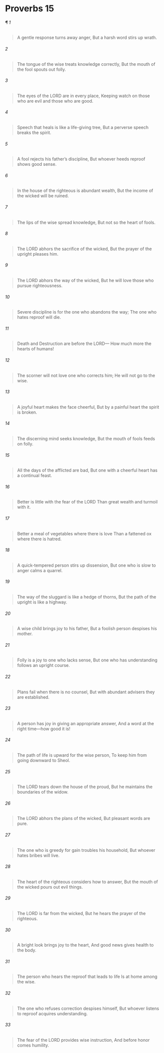 # Proverbs 15
###### ¶ 1
> A gentle response turns away anger,
> But a harsh word stirs up wrath.
###### 2
> The tongue of the wise treats knowledge correctly,
> But the mouth of the fool spouts out folly.
###### 3
> The eyes of the LORD are in every place,
> Keeping watch on those who are evil and those who are good.
###### 4
> Speech that heals is like a life-giving tree,
> But a perverse speech breaks the spirit.
###### 5
> A fool rejects his father’s discipline,
> But whoever heeds reproof shows good sense.
###### 6
> In the house of the righteous is abundant wealth,
> But the income of the wicked will be ruined.
###### 7
> The lips of the wise spread knowledge,
> But not so the heart of fools.
###### 8
> The LORD abhors the sacrifice of the wicked,
> But the prayer of the upright pleases him.
###### 9
> The LORD abhors the way of the wicked,
> But he will love those who pursue righteousness.
###### 10
> Severe discipline is for the one who abandons the way;
> The one who hates reproof will die.
###### 11
> Death and Destruction are before the LORD—
> How much more the hearts of humans!
###### 12
> The scorner will not love one who corrects him;
> He will not go to the wise.
###### 13
> A joyful heart makes the face cheerful,
> But by a painful heart the spirit is broken.
###### 14
> The discerning mind seeks knowledge,
> But the mouth of fools feeds on folly.
###### 15
> All the days of the afflicted are bad,
> But one with a cheerful heart has a continual feast.
###### 16
> Better is little with the fear of the LORD
> Than great wealth and turmoil with it.
###### 17
> Better a meal of vegetables where there is love
> Than a fattened ox where there is hatred.
###### 18
> A quick-tempered person stirs up dissension,
> But one who is slow to anger calms a quarrel.
###### 19
> The way of the sluggard is like a hedge of thorns,
> But the path of the upright is like a highway.
###### 20
> A wise child brings joy to his father,
> But a foolish person despises his mother.
###### 21
> Folly is a joy to one who lacks sense,
> But one who has understanding follows an upright course.
###### 22
> Plans fail when there is no counsel,
> But with abundant advisers they are established.
###### 23
> A person has joy in giving an appropriate answer,
> And a word at the right time—how good it is!
###### 24
> The path of life is upward for the wise person,
> To keep him from going downward to Sheol.
###### 25
> The LORD tears down the house of the proud,
> But he maintains the boundaries of the widow.
###### 26
> The LORD abhors the plans of the wicked,
> But pleasant words are pure.
###### 27
> The one who is greedy for gain troubles his household,
> But whoever hates bribes will live.
###### 28
> The heart of the righteous considers how to answer,
> But the mouth of the wicked pours out evil things.
###### 29
> The LORD is far from the wicked,
> But he hears the prayer of the righteous.
###### 30
> A bright look brings joy to the heart,
> And good news gives health to the body.
###### 31
> The person who hears the reproof that leads to life
> Is at home among the wise.
###### 32
> The one who refuses correction despises himself,
> But whoever listens to reproof acquires understanding.
###### 33
> The fear of the LORD provides wise instruction,
> And before honor comes humility.

